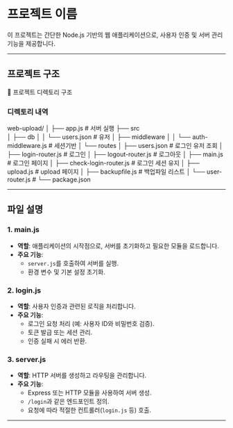 # 프로젝트 이름

이 프로젝트는 간단한 Node.js 기반의 웹 애플리케이션으로, 사용자 인증 및 서버 관리 기능을 제공합니다. 

---

## **프로젝트 구조**

📂 프로젝트 디렉토리 구조

### 디렉토리 내역 
web-upload/
│
├── app.js                          # 서버 실행 
├── src         
│   ├── db 
│   │   └── users.json              # 유저 
│   ├── middleware
│   │   └── auth-middleware.js      # 세션기반
│   └── routes
│       ├── users.json              # 로그인 유저 조회
│       ├── login-router.js         # 로그인
│       ├── logout-router.js        # 로그아웃
│       ├── main.js                 # 로그인 페이지
│       ├── check-login-router.js   # 로그인 세션 유지
│       ├── upload.js               # upload 페이지
│       ├── backupfile.js           # 백업파일 리스트
│       └── user-router.js          #
└── package.json  

---

## **파일 설명**

### **1. main.js**
- **역할**: 애플리케이션의 시작점으로, 서버를 초기화하고 필요한 모듈을 로드합니다.
- **주요 기능**:
  - `server.js`를 호출하여 서버를 실행.
  - 환경 변수 및 기본 설정 초기화.

### **2. login.js**
- **역할**: 사용자 인증과 관련된 로직을 처리합니다.
- **주요 기능**:
  - 로그인 요청 처리 (예: 사용자 ID와 비밀번호 검증).
  - 토큰 발급 또는 세션 관리.
  - 인증 실패 시 에러 반환.

### **3. server.js**
- **역할**: HTTP 서버를 생성하고 라우팅을 관리합니다.
- **주요 기능**:
  - Express 또는 HTTP 모듈을 사용하여 서버 생성.
  - `/login`과 같은 엔드포인트 정의.
  - 요청에 따라 적절한 컨트롤러(`login.js` 등) 호출.

---